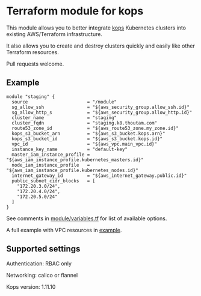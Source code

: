 # Terraform module for kops

This module allows you to better integrate [kops](https://github.com/kubernetes/kops) Kubernetes clusters into existing AWS/Terraform infrastructure.

It also allows you to create and destroy clusters quickly and easily like other Terraform resources.

Pull requests welcome.

## Example

```hcl
module "staging" {
  source                      = "/module"
  sg_allow_ssh                = "${aws_security_group.allow_ssh.id}"
  sg_allow_http_s             = "${aws_security_group.allow_http.id}"
  cluster_name                = "staging"
  cluster_fqdn                = "staging.k8.thoutam.com"
  route53_zone_id             = "${aws_route53_zone.my_zone.id}"
  kops_s3_bucket_arn          = "${aws_s3_bucket.kops.arn}"
  kops_s3_bucket_id           = "${aws_s3_bucket.kops.id}"
  vpc_id                      = "${aws_vpc.main_vpc.id}"
  instance_key_name           = "default-key"
  master_iam_instance_profile = "${aws_iam_instance_profile.kubernetes_masters.id}"
  node_iam_instance_profile   = "${aws_iam_instance_profile.kubernetes_nodes.id}"
  internet_gateway_id         = "${aws_internet_gateway.public.id}"
  public_subnet_cidr_blocks   = [
    "172.20.3.0/24",
    "172.20.4.0/24",
    "172.20.5.0/24"
  ]
}
```

See comments in [module/variables.tf](module/variables.tf) for list of available options.

A full example with VPC resources in [example](example).

## Supported settings

Authentication: RBAC only

Networking: calico or flannel

Kops version: 1.11.10
